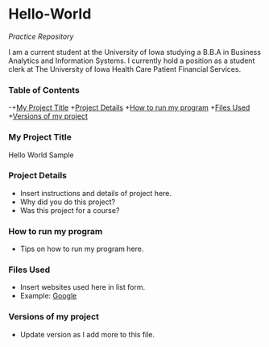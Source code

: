 # Hello-World
_Practice Repository_

I am a current student at the University of Iowa studying a B.B.A in Business Analytics and Information Systems. I currently hold a position as a student clerk at The University of Iowa Health Care Patient Financial Services.


### Table of Contents
-+[My Project Title](My_Project_Title)
+[Project Details](Project_Details)
+[How to run my program](How_to_run_my_program)
+[Files Used](Files_Used)
+[Versions of my project](Versions_of_my_project)

### My Project Title
Hello World Sample


### Project Details
+ Insert instructions and details of project here.
+ Why did you do this project?
+ Was this project for a course?

### How to run my program
+ Tips on how to run my program here.

### Files Used
+ Insert websites used here in list form.
+ Example: [Google](https://www.google.com/?client=safari)

### Versions of my project
+ Update version as I add more to this file.
